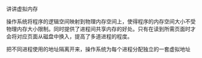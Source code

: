 讲讲虚拟内存

操作系统将程序的逻辑空间映射到物理内存空间上，使得程序的内存空间大小不受物理内存大小限制。同时提供了进程间共享内存的好处。只有在读到所需页面时才会将对应页面从磁盘中换入，提高了多道进程的程度。

把不同进程使用的地址隔离开来，操作系统为每个进程分配独立的一套虚拟地址